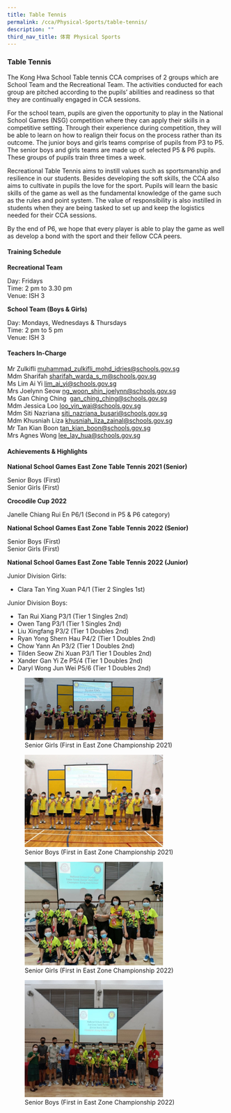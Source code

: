 ```yaml
---
title: Table Tennis
permalink: /cca/Physical-Sports/table-tennis/
description: ""
third_nav_title: 体育 Physical Sports
---
```


### Table Tennis

The Kong Hwa School Table tennis CCA comprises of 2 groups which are School Team and the Recreational Team. The activities conducted for each group are pitched according to the pupils’ abilities and readiness so that they are continually engaged in CCA sessions.

  

For the school team, pupils are given the opportunity to play in the National School Games (NSG) competition where they can apply their skills in a competitive setting. Through their experience during competition, they will be able to learn on how to realign their focus on the process rather than its outcome. The junior boys and girls teams comprise of pupils from P3 to P5. The senior boys and girls teams are made up of selected P5 & P6 pupils. These groups of pupils train three times a week.

  

Recreational Table Tennis aims to instill values such as sportsmanship and resilience in our students. Besides developing the soft skills, the CCA also aims to cultivate in pupils the love for the sport. Pupils will learn the basic skills of the game as well as the fundamental knowledge of the game such as the rules and point system. The value of responsibility is also instilled in students when they are being tasked to set up and keep the logistics needed for their CCA sessions.

  

By the end of P6, we hope that every player is able to play the game as well as develop a bond with the sport and their fellow CCA peers.

  

#### Training Schedule

**Recreational Team**

Day: Fridays<br>
Time: 2 pm to 3.30 pm<br>
Venue: ISH 3

  

**School Team (Boys & Girls)**

Day: Mondays, Wednesdays & Thursdays<br>
Time: 2 pm to 5 pm<br>
Venue: ISH 3

#### Teachers In-Charge

Mr Zulkifli [muhammad\_zulkifli\_mohd\_idries@schools.gov.sg](mailto:muhammad_zulkifli_mohd_idries@schools.gov.sg)<br>
Mdm Sharifah [sharifah\_warda\_s\_m@schools.gov.sg](mailto:sharifah_warda_s_m@schools.gov.sg)  <br>
Ms Lim Ai Yi [lim\_ai\_yi@schools.gov.sg](mailto:lim_ai_yi@schools.gov.sg)  <br>
Mrs Joelynn Seow [ng\_woon\_shin\_joelynn@schools.gov.sg](mailto:ng_woon_shin_joelynn@schools.gov.sg)<br>
Ms Gan Ching Ching  [gan\_ching\_ching@schools.gov.sg](mailto:gan_ching_ching@schools.gov.sg)  <br>
Mdm Jessica Loo [loo\_yin\_wai@schools.gov.sg](mailto:loo_yin_wai@schools.gov.sg)  <br>
Mdm Siti Nazriana [siti\_nazriana\_busari@schools.gov.sg](mailto:siti_nazriana_busari@schools.gov.sg)<br>
Mdm Khusniah Liza [khusniah\_liza\_zainal@schools.gov.sg](mailto:khusniah_liza_zainal@schools.gov.sg)<br>
Mr Tan Kian Boon [tan\_kian\_boon@schools.gov.sg](mailto:tan_kian_boon@schools.gov.sg)<br>
Mrs Agnes Wong [lee\_lay\_hua@schools.gov.sg](mailto:lee_lay_hua@schools.gov.sg)<br>


#### Achievements & Highlights

**National School Games East Zone Table Tennis 2021 (Senior)**

Senior Boys (First)<br>
Senior Girls (First)

  

**Crocodile Cup 2022**

Janelle Chiang Rui En P6/1 (Second in P5 & P6 category)

  

**National School Games East Zone Table Tennis 2022 (Senior)**

Senior Boys (First)<br>
Senior Girls (First)

  

**National School Games East Zone Table Tennis 2022 (Junior)**

Junior Division Girls:

*   Clara Tan Ying Xuan P4/1 (Tier 2 Singles 1st)

Junior Division Boys:

*   Tan Rui Xiang P3/1 (Tier 1 Singles 2nd)
*   Owen Tang P3/1 (Tier 1 Singles 2nd)
*   Liu Xingfang P3/2 (Tier 1 Doubles 2nd)
*   Ryan Yong Shern Hau P4/2 (Tier 1 Doubles 2nd)
*   Chow Yann An P3/2 (Tier 1 Doubles 2nd)
*   Tilden Seow Zhi Xuan P3/1 Tier 1 Doubles 2nd)
*   Xander Gan Yi Ze P5/4 (Tier 1 Doubles 2nd)
*   Daryl Wong Jun Wei P5/6 (Tier 1 Doubles 2nd)

<figure><img src="/images/tt1.png" style="width:75%"><figcaption>Senior Girls (First in East Zone Championship 2021)</figcaption></figure>

<figure><img src="/images/tt2.png" style="width:75%"><figcaption>Senior Boys (First in East Zone Championship 2021)</figcaption></figure>

<figure><img src="/images/tt3.png" style="width:75%"><figcaption> Senior Girls (First in East Zone Championship 2022)</figcaption></figure>

<figure><img src="/images/tt4.png" style="width:75%"><figcaption> Senior Boys (First in East Zone Championship 2022)</figcaption></figure>